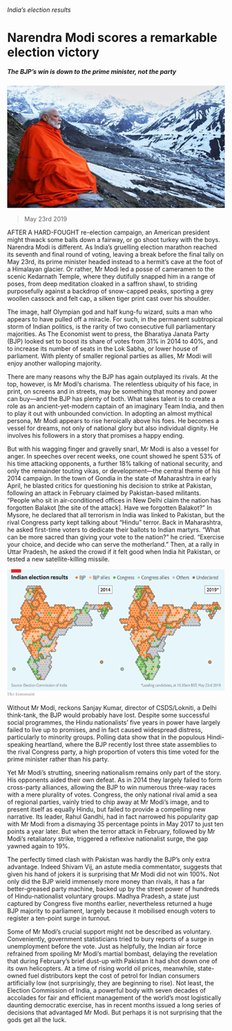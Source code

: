 ###### India’s election results

# Narendra Modi scores a remarkable election victory 

##### The BJP’s win is down to the prime minister, not the party 

![image](images/20190525_ASP003_0.jpg) 

> May 23rd 2019 

AFTER A HARD-FOUGHT re-election campaign, an American president might thwack some balls down a fairway, or go shoot turkey with the boys. Narendra Modi is different. As India’s gruelling election marathon reached its seventh and final round of voting, leaving a break before the final tally on May 23rd, its prime minister headed instead to a hermit’s cave at the foot of a Himalayan glacier. Or rather, Mr Modi led a posse of cameramen to the scenic Kedarnath Temple, where they dutifully snapped him in a range of poses, from deep meditation cloaked in a saffron shawl, to striding purposefully against a backdrop of snow-capped peaks, sporting a grey woollen cassock and felt cap, a silken tiger print cast over his shoulder. 

The image, half Olympian god and half kung-fu wizard, suits a man who appears to have pulled off a miracle. For such, in the permanent subtropical storm of Indian politics, is the rarity of two consecutive full parliamentary majorities. As The Economist went to press, the Bharatiya Janata Party (BJP) looked set to boost its share of votes from 31% in 2014 to 40%, and to increase its number of seats in the Lok Sabha, or lower house of parliament. With plenty of smaller regional parties as allies, Mr Modi will enjoy another walloping majority. 

There are many reasons why the BJP has again outplayed its rivals. At the top, however, is Mr Modi’s charisma. The relentless ubiquity of his face, in print, on screens and in streets, may be something that money and power can buy—and the BJP has plenty of both. What takes talent is to create a role as an ancient-yet-modern captain of an imaginary Team India, and then to play it out with unbounded conviction. In adopting an almost mythical persona, Mr Modi appears to rise heroically above his foes. He becomes a vessel for dreams, not only of national glory but also individual dignity. He involves his followers in a story that promises a happy ending. 

But with his wagging finger and gravelly snarl, Mr Modi is also a vessel for anger. In speeches over recent weeks, one count showed he spent 53% of his time attacking opponents, a further 18% talking of national security, and only the remainder touting vikas, or development—the central theme of his 2014 campaign. In the town of Gondia in the state of Maharashtra in early April, he blasted critics for questioning his decision to strike at Pakistan, following an attack in February claimed by Pakistan-based militants. “People who sit in air-conditioned offices in New Delhi claim the nation has forgotten Balakot [the site of the attack]. Have we forgotten Balakot?” In Mysore, he declared that all terrorism in India was linked to Pakistan, but the rival Congress party kept talking about “Hindu” terror. Back in Maharashtra, he asked first-time voters to dedicate their ballots to Indian martyrs. “What can be more sacred than giving your vote to the nation?” he cried. “Exercise your choice, and decide who can serve the motherland.” Then, at a rally in Uttar Pradesh, he asked the crowd if it felt good when India hit Pakistan, or tested a new satellite-killing missile. 

![image](images/20190525_ASM969.png) 

Without Mr Modi, reckons Sanjay Kumar, director of CSDS/Lokniti, a Delhi think-tank, the BJP would probably have lost. Despite some successful social programmes, the Hindu nationalists’ five years in power have largely failed to live up to promises, and in fact caused widespread distress, particularly to minority groups. Polling data show that in the populous Hindi-speaking heartland, where the BJP recently lost three state assemblies to the rival Congress party, a high proportion of voters this time voted for the prime minister rather than his party. 

Yet Mr Modi’s strutting, sneering nationalism remains only part of the story. His opponents aided their own defeat. As in 2014 they largely failed to form cross-party alliances, allowing the BJP to win numerous three-way races with a mere plurality of votes. Congress, the only national rival amid a sea of regional parties, vainly tried to chip away at Mr Modi’s image, and to present itself as equally Hindu, but failed to provide a compelling new narrative. Its leader, Rahul Gandhi, had in fact narrowed his popularity gap with Mr Modi from a dismaying 35 percentage points in May 2017 to just ten points a year later. But when the terror attack in February, followed by Mr Modi’s retaliatory strike, triggered a reflexive nationalist surge, the gap yawned again to 19%. 

 

The perfectly timed clash with Pakistan was hardly the BJP’s only extra advantage. Indeed Shivam Vij, an astute media commentator, suggests that given his hand of jokers it is surprising that Mr Modi did not win 100%. Not only did the BJP wield immensely more money than rivals, it has a far better-greased party machine, backed up by the street power of hundreds of Hindu-nationalist voluntary groups. Madhya Pradesh, a state just captured by Congress five months earlier, nevertheless returned a huge BJP majority to parliament, largely because it mobilised enough voters to register a ten-point surge in turnout. 

Some of Mr Modi’s crucial support might not be described as voluntary. Conveniently, government statisticians tried to bury reports of a surge in unemployment before the vote. Just as helpfully, the Indian air force refrained from spoiling Mr Modi’s martial bombast, delaying the revelation that during February’s brief dust-up with Pakistan it had shot down one of its own helicopters. At a time of rising world oil prices, meanwhile, state-owned fuel distributors kept the cost of petrol for Indian consumers artificially low (not surprisingly, they are beginning to rise). Not least, the Election Commission of India, a powerful body with seven decades of accolades for fair and efficient management of the world’s most logistically daunting democratic exercise, has in recent months issued a long series of decisions that advantaged Mr Modi. But perhaps it is not surprising that the gods get all the luck. 

